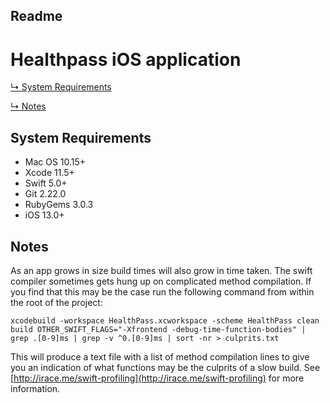 ## Readme
# Healthpass iOS application

[↳ System Requirements](#system-requirements)

[↳ Notes](#installation)

## System Requirements

+ Mac OS 10.15+
+ Xcode 11.5+
+ Swift 5.0+
+ Git 2.22.0
+ RubyGems 3.0.3
+ iOS 13.0+

## Notes

As an app grows in size build times will also grow in time taken. The swift compiler sometimes gets hung up on complicated method compilation. If you find that this may be the case run the following command from within the root of the project:

    xcodebuild -workspace HealthPass.xcworkspace -scheme HealthPass clean build OTHER_SWIFT_FLAGS="-Xfrontend -debug-time-function-bodies" | grep .[0-9]ms | grep -v ^0.[0-9]ms | sort -nr > culprits.txt

This will produce a text file with a list of method compilation lines to give you an indication of what functions may be the culprits of a slow build. See [http://irace.me/swift-profiling](http://irace.me/swift-profiling) for more information.
